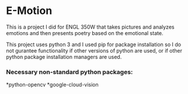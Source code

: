# E-Motion
This is a project I did for ENGL 350W that takes pictures and analyzes emotions and then presents poetry based on the emotional state. 

This project uses python 3 and I used pip for package installation so I do not gurantee functionality if other versions of python are used, or if other python package installation managers are used.

### Necessary non-standard python packages:
*python-opencv
*google-cloud-vision

